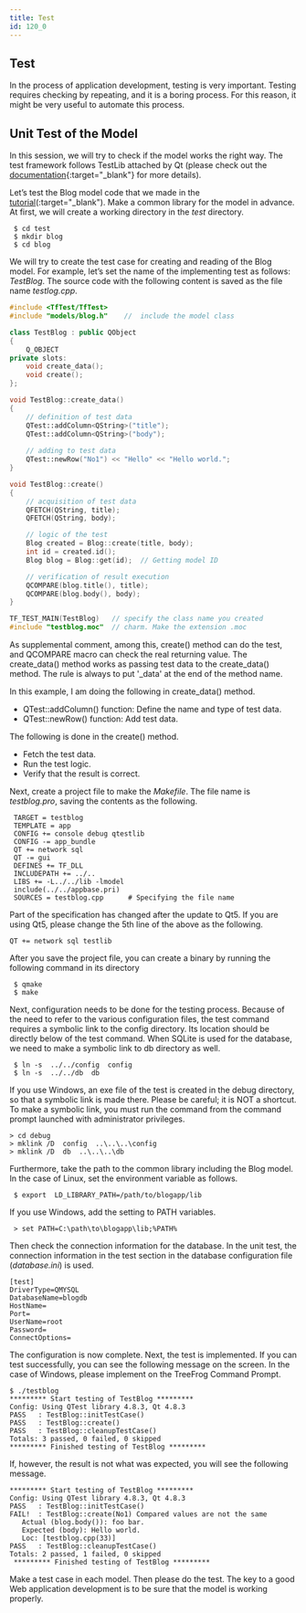 ```yaml
---
title: Test
id: 120_0
---
```


## Test

In the process of application development, testing is very important. Testing requires checking by repeating, and it is a boring process. For this reason, it might be very useful to automate this process.

## Unit Test of the Model

In this session, we will try to check if the model works the right way. The test framework follows TestLib attached by Qt (please check out the [documentation](http://qt-project.org/doc/qt-5.0/qttestlib/qtest-overview.html){:target="_blank"} for more details).

Let’s test the Blog model code that we made in the [tutorial](/user-guide/en/tutorial/index.html)(:target="_blank"). Make a common library for the model in advance. At first, we will create a working directory in the *test* directory.

```
 $ cd test
 $ mkdir blog
 $ cd blog
```

We will try to create the test case for creating and reading of the Blog model.
For example, let’s set the name of the implementing test as follows: *TestBlog*. The source code with the following content is saved as the file name *testlog.cpp*.

```c++
#include <TfTest/TfTest>
#include "models/blog.h"    //  include the model class

class TestBlog : public QObject
{
    Q_OBJECT
private slots:
    void create_data();
    void create();
};

void TestBlog::create_data()
{
    // definition of test data
    QTest::addColumn<QString>("title"); 
    QTest::addColumn<QString>("body");
   
    // adding to test data
    QTest::newRow("No1") << "Hello" << "Hello world.";
}

void TestBlog::create()
{
    // acquisition of test data
    QFETCH(QString, title); 
    QFETCH(QString, body);

    // logic of the test
    Blog created = Blog::create(title, body);
    int id = created.id();
    Blog blog = Blog::get(id);  // Getting model ID

    // verification of result execution 
    QCOMPARE(blog.title(), title); 
    QCOMPARE(blog.body(), body);
}

TF_TEST_MAIN(TestBlog)   // specify the class name you created
#include "testblog.moc"  // charm. Make the extension .moc
```

As supplemental comment, among this, create() method can do the test, and QCOMPARE macro can check the real returning value. The create_data() method works as passing test data to the create_data() method. 
The rule is always to put '_data' at the end of the method name.

In this example, I am doing the following in create_data() method.

* QTest::addColumn() function: Define the name and type of test data.
* QTest::newRow() function: Add test data.

The following is done in the create() method.

* Fetch the test data.
* Run the test logic.
* Verify that the result is correct.

Next, create a project file to make the *Makefile*. The file name is *testblog.pro*, saving the contents as the following.

```
 TARGET = testblog
 TEMPLATE = app
 CONFIG += console debug qtestlib
 CONFIG -= app_bundle
 QT += network sql
 QT -= gui
 DEFINES += TF_DLL
 INCLUDEPATH += ../..
 LIBS += -L../../lib -lmodel
 include(../../appbase.pri)
 SOURCES = testblog.cpp      # Specifying the file name
```
 
Part of the specification has changed after the update to Qt5. If you are using Qt5, please change the 5th line of the above as the following.

```
QT += network sql testlib
```

After you save the project file, you can create a binary by running the following command in its directory

```
 $ qmake
 $ make
``` 

Next, configuration needs to be done for the testing process. 
Because of the need to refer to the various configuration files, the test command requires a symbolic link to the config directory. Its location should be directly below of the test command. When SQLite is used for the database, we need to make a symbolic link to db directory as well. 

```
 $ ln -s  ../../config  config
 $ ln -s  ../../db  db
```

If you use Windows, an exe file of the test is created in the debug directory, so that a symbolic link is made there. Please be careful; it is NOT a shortcut.  
To make a symbolic link, you must run the command from the command prompt launched with administrator privileges.

```
> cd debug 
> mklink /D  config  ..\..\..\config
> mklink /D  db  ..\..\..\db
```
   
Furthermore, take the path to the common library including the Blog model. 
In the case of Linux, set the environment variable as follows.

```
 $ export  LD_LIBRARY_PATH=/path/to/blogapp/lib
```

If you use Windows, add the setting to PATH variables.

```
 > set PATH=C:\path\to\blogapp\lib;%PATH%
```

Then check the connection information for the database. In the unit test, the connection information in the test section in the database configuration file (*database.ini*) is used.

```
[test]
DriverType=QMYSQL
DatabaseName=blogdb
HostName=
Port=
UserName=root
Password=
ConnectOptions=
```

The configuration is now complete. Next, the test is implemented. If you can test successfully, you can see the following message on the screen. 
In the case of Windows, please implement on the TreeFrog Command Prompt.

```
$ ./testblog
********* Start testing of TestBlog *********
Config: Using QTest library 4.8.3, Qt 4.8.3
PASS   : TestBlog::initTestCase()
PASS   : TestBlog::create()
PASS   : TestBlog::cleanupTestCase()
Totals: 3 passed, 0 failed, 0 skipped
********* Finished testing of TestBlog *********
``` 
 
If, however, the result is not what was expected, you will see the following message.

```
********* Start testing of TestBlog *********
Config: Using QTest library 4.8.3, Qt 4.8.3
PASS   : TestBlog::initTestCase()
FAIL!  : TestBlog::create(No1) Compared values are not the same
   Actual (blog.body()): foo bar.
   Expected (body): Hello world.
   Loc: [testblog.cpp(33)]
PASS   : TestBlog::cleanupTestCase()
Totals: 2 passed, 1 failed, 0 skipped
 ********* Finished testing of TestBlog *********
```

Make a test case in each model. Then please do the test. The key to a good Web application development is to be sure that the model is working properly.